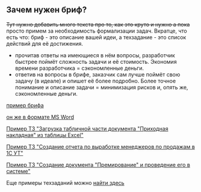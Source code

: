 ## Зачем нужен бриф?

~~Тут нужно добавить много текста про то, как это круто и нужно а пока~~ просто примем за  необходимость формализации задач. 
Вкратце, что есть что: бриф - это описание вашей идеи, а техзадание - это список действий для её достижения.

- прочитав ответы на имеющиеся в нём вопросы, разработчик быстрее поймёт сложность задачи и её стоимость. Экономия времени разработчика = сэкономленные деньги.
- ответив на вопросы в брифе, заказчик сам лучше поймёт свою задачу (в идеале) и опишет её более подробно. Более точное понимание и описание задачи = минимизация рисков и, опять же, сэкономленные деньги.

[пример брифа](https://github.com/fokusov/1C-docs/blob/master/Brief.md)

[он же в формате MS Word](https://github.com/fokusov/1C-docs/blob/master/%D0%B1%D1%80%D0%B8%D1%84_1%D1%81.docx)

[Пример ТЗ "Загрузка табличной части документа "Приходная накладная" из таблицы Excel"](https://github.com/fokusov/1C-docs/blob/master/TZ1.md)

[Пример ТЗ "Создание отчета по выработке менеджеров по продажам в 1С УТ"](https://github.com/fokusov/1C-docs/blob/master/TZ2.md)

[Пример ТЗ "Создание документа "Премирование" и проведение его в системе"](https://github.com/fokusov/1C-docs/blob/master/TZ3.md)

Еще примеры техзаданий можно [найти здесь](https://infostart.ru/public/all/?public-filter[section_id][]=1601)
